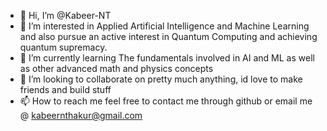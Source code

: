 - 👋 Hi, I’m @Kabeer-NT
- 👀 I’m interested in Applied Artificial Intelligence and Machine Learning and also pursue an active interest in Quantum Computing and achieving quantum supremacy.
- 🌱 I’m currently learning The fundamentals involved in AI and ML as well as other advanced math and physics concepts
- 💞️ I’m looking to collaborate on pretty much anything, id love to make friends and build stuff
- 📫 How to reach me feel free to contact me through github or email me @ kabeernthakur@gmail.com

<!---
Kabeer-NT/Kabeer-NT is a ✨ special ✨ repository because its `README.md` (this file) appears on your GitHub profile.
You can click the Preview link to take a look at your changes.
--->
